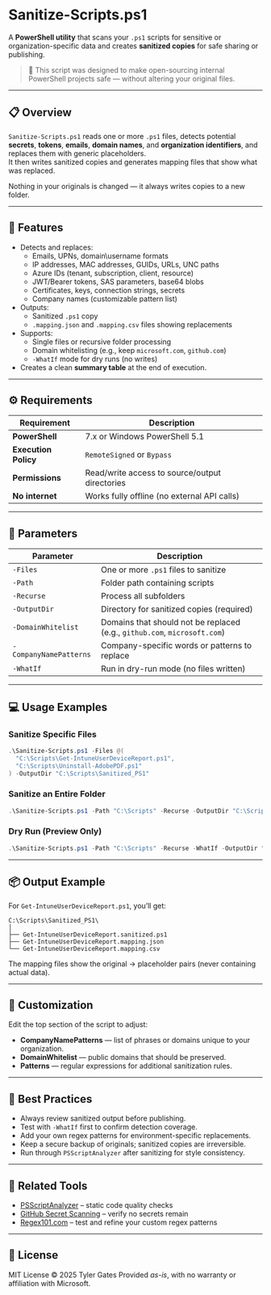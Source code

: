 # Sanitize-Scripts.ps1

A **PowerShell utility** that scans your `.ps1` scripts for sensitive or organization-specific data and creates **sanitized copies** for safe sharing or publishing.

> 🧩 This script was designed to make open-sourcing internal PowerShell projects safe — without altering your original files.

---

## 📋 Overview

`Sanitize-Scripts.ps1` reads one or more `.ps1` files, detects potential **secrets**, **tokens**, **emails**, **domain names**, and **organization identifiers**, and replaces them with generic placeholders.  
It then writes sanitized copies and generates mapping files that show what was replaced.

Nothing in your originals is changed — it always writes copies to a new folder.

---

## 🚀 Features

- Detects and replaces:
  - Emails, UPNs, domain\username formats  
  - IP addresses, MAC addresses, GUIDs, URLs, UNC paths  
  - Azure IDs (tenant, subscription, client, resource)  
  - JWT/Bearer tokens, SAS parameters, base64 blobs  
  - Certificates, keys, connection strings, secrets  
  - Company names (customizable pattern list)
- Outputs:
  - Sanitized `.ps1` copy  
  - `.mapping.json` and `.mapping.csv` files showing replacements  
- Supports:
  - Single files or recursive folder processing  
  - Domain whitelisting (e.g., keep `microsoft.com`, `github.com`)  
  - `-WhatIf` mode for dry runs (no writes)
- Creates a clean **summary table** at the end of execution.

---

## ⚙️ Requirements

| Requirement | Description |
|--------------|-------------|
| **PowerShell** | 7.x or Windows PowerShell 5.1 |
| **Execution Policy** | `RemoteSigned` or `Bypass` |
| **Permissions** | Read/write access to source/output directories |
| **No internet** | Works fully offline (no external API calls) |

---

## 🧠 Parameters

| Parameter | Description |
|------------|-------------|
| `-Files` | One or more `.ps1` files to sanitize |
| `-Path` | Folder path containing scripts |
| `-Recurse` | Process all subfolders |
| `-OutputDir` | Directory for sanitized copies (required) |
| `-DomainWhitelist` | Domains that should not be replaced (e.g., `github.com`, `microsoft.com`) |
| `-CompanyNamePatterns` | Company-specific words or patterns to replace |
| `-WhatIf` | Run in dry-run mode (no files written) |

---

## 💻 Usage Examples

### Sanitize Specific Files
```powershell
.\Sanitize-Scripts.ps1 -Files @(
  "C:\Scripts\Get-IntuneUserDeviceReport.ps1",
  "C:\Scripts\Uninstall-AdobePDF.ps1"
) -OutputDir "C:\Scripts\Sanitized_PS1"
````

### Sanitize an Entire Folder

```powershell
.\Sanitize-Scripts.ps1 -Path "C:\Scripts" -Recurse -OutputDir "C:\Scripts\Sanitized_PS1"
```

### Dry Run (Preview Only)

```powershell
.\Sanitize-Scripts.ps1 -Path "C:\Scripts" -Recurse -WhatIf -OutputDir "C:\Scripts\Sanitized_PS1"
```

---

## 📦 Output Example

For `Get-IntuneUserDeviceReport.ps1`, you’ll get:

```
C:\Scripts\Sanitized_PS1\
│
├── Get-IntuneUserDeviceReport.sanitized.ps1
├── Get-IntuneUserDeviceReport.mapping.json
└── Get-IntuneUserDeviceReport.mapping.csv
```

The mapping files show the original → placeholder pairs (never containing actual data).

---

## 🧩 Customization

Edit the top section of the script to adjust:

* **CompanyNamePatterns** — list of phrases or domains unique to your organization.
* **DomainWhitelist** — public domains that should be preserved.
* **Patterns** — regular expressions for additional sanitization rules.

---

## 🧱 Best Practices

* Always review sanitized output before publishing.
* Test with `-WhatIf` first to confirm detection coverage.
* Add your own regex patterns for environment-specific replacements.
* Keep a secure backup of originals; sanitized copies are irreversible.
* Run through `PSScriptAnalyzer` after sanitizing for style consistency.

---

## 🧰 Related Tools

* [PSScriptAnalyzer](https://www.powershellgallery.com/packages/PSScriptAnalyzer) – static code quality checks
* [GitHub Secret Scanning](https://docs.github.com/code-security/secret-scanning) – verify no secrets remain
* [Regex101.com](https://regex101.com) – test and refine your custom regex patterns

---

## 🪪 License

MIT License © 2025 Tyler Gates
Provided *as-is*, with no warranty or affiliation with Microsoft.

```
